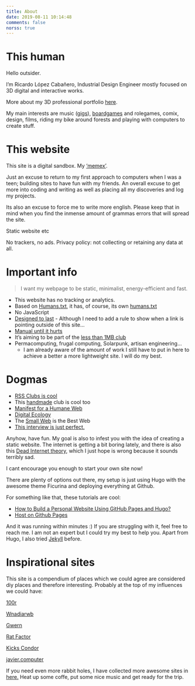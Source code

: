 ```yaml
---
title: About
date: 2019-08-11 10:14:48
comments: false
norss: true
---
```


# This human

Hello outsider.

I’m Ricardo López Cabañero, Industrial Design Engineer mostly focused on 3D digital and interactive works.

More about my 3D professional portfolio [here](http://rirsc.xyz).

My main interests are music ([gigs](https://www.notion.so/Web-2-0-Gigs-bc40454f5f0743b0a9d37f6144834c5a?pvs=21)), [boardgames](https://www.notion.so/Web-2-0-Boardgames-d5ee67fee6774c9ab560fa8aa550bb67?pvs=21) and rolegames, comix, design, films, riding my bike around forests and playing with computers to create stuff.

# This website

This site is a digital sandbox. My [‘memex’](https://pluralistic.net/2021/05/09/the-memex-method/). 

Just an excuse to return to my first approach to computers when I was a teen; building sites to have fun with my friends. An overall excuse to get more into coding and writing as well as placing all my discoveries and log my projects.

Its also an excuse to force me to write more english. Please keep that in mind when you find the inmense amount of grammas errors that will spread the site.

Static website etc

No trackers, no ads. Privacy policy: not collecting or retaining any data at all.

# Important info

> I want my webpage to be static, minimalist, energy-efficient and fast.
> 
- This website has no tracking or analytics.
- Based on [Humans.txt](https://humanstxt.org/), it has, of course, its own [humans.txt](/humans.txt)
- No JavaScript
- [Designed to last](https://jeffhuang.com/designed_to_last/) - Although I need to add a rule to show when a link is pointing outside of this site…
- [Manual until it hurts](https://indieweb.org/manual_until_it_hurts)
- It’s aiming to be part of the [less than 1MB club](https://1mb.club/blog/https-redirects/)
- Permacomputing, frugal computing, Solarpunk, artisan engineering…
    - I am already aware of the amount of work I still have to put in here to achieve a better a more lightweight site. I will do my best.

# Dogmas

- [RSS Clubs is cool](https://daverupert.com/rss-club/)
- This [handmade](https://gossipsweb.net/) club is cool too
- [Manifest for a Humane Web](https://humanewebmanifesto.com/)
- [Digital Ecology](https://adasokol.com/digital-ecology/)
- The [Small Web](https://neustadt.fr/essays/the-small-web/) is the Best Web
- [This interview is just perfect.](https://www.kickscondor.com/nadia-eghbal/)

Anyhow, have fun. My goal is also to infest you with the idea of creating a static website. The internet is getting a bit boring lately, and there is also this [Dead Internet theory](https://en.wikipedia.org/wiki/Dead_Internet_theory), which I just hope is wrong because it sounds terribly sad.

I cant encourage you enough to start your own site now!

There are plenty of options out there, my setup is just using Hugo with the awesome theme Ficurina and deploying everything at Github.

For something like that, these tutorials are cool:

- [How to Build a Personal Website Using GitHub Pages and Hugo?](https://juliecodestack.github.io/2023/04/13/build_hugo_site/)
- [Host on Github Pages](https://gohugo.io/hosting-and-deployment/hosting-on-github/)

And it was running within minutes :) If you are struggling with it, feel free to reach me. I am not an expert but I could try my best to help you. Apart from Hugo, I also tried [Jekyll](https://jekyllrb.com/) before.

# Inspirational sites

This site is a compendium of places which we could agree are considered diy places and therefore interesting. Probably at the top of my influences we could have:

[100r](https://100r.co/site/about_us.html)

[Wnadiarwb](https://wnoadiarwb.us/)

[Gwern](https://gwern.net/index)

[Rat Factor](https://ratfactor.com/)

[Kicks Condor](https://www.kickscondor.com/)

[javier.computer](https://javier.computer/)

If you need even more rabbit holes, I have collected more awesome sites in [here.](https://www.notion.so/Web-2-0-Digital-Love-3b4bff5b575244a1894eed38ea2365b2?pvs=21) Heat up some coffe, put some nice music and get ready for the trip.